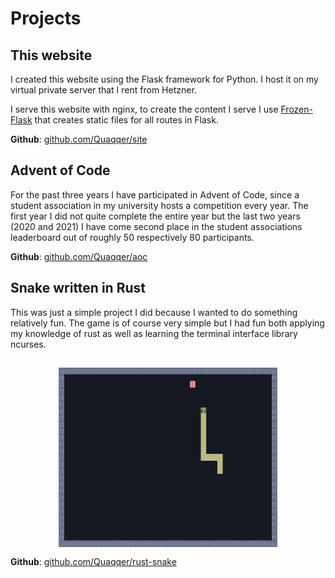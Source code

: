 # Projects

<div class="grid">
  <div class="grid-item">
    <h2>This website</h2>
    <p>
      I created this website using the Flask framework for Python. I host it on my
      virtual private server that I rent from Hetzner.
    </p>
    <p>
      I serve this website with nginx, to create the content I serve I use
      <a href="https://github.com/Frozen-Flask/Frozen-Flask">Frozen-Flask</a>
      that creates static files for all routes in Flask.
    </p>
    <b>Github</b>: <a href="https://github.com/Quaqqer/site">github.com/Quaqqer/site</a>
  </div>
  <div class="grid-item">
    <h2>Advent of Code</h2>
    <p>
      For the past three years I have participated in Advent of Code, since a
      student association in my university hosts a competition every year. The
      first year I did not quite complete the entire year but the last two years
      (2020 and 2021) I have come second place in the student associations
      leaderboard out of roughly 50 respectively 80 participants.
    </p>
    <b>Github</b>: <a href="https://github.com/Quaqqer/aoc">github.com/Quaqqer/aoc</a>
  </div>
  <div class="grid-item">
    <h2>Snake written in Rust</h2>
    <p>
      This was just a simple project I did because I wanted to do something
      relatively fun. The game is of course very simple but I had fun both
      applying my knowledge of rust as well as learning the terminal interface
      library ncurses.
    </p>
    <img src="https://raw.githubusercontent.com/Quaqqer/rust-snake/master/screenshot.png" style="width: 350px; display: block; margin: auto; padding: 15px;">
    <b>Github</b>: <a href="https://github.com/Quaqqer/rust-snake">github.com/Quaqqer/rust-snake</a>
  </div>
</div>
